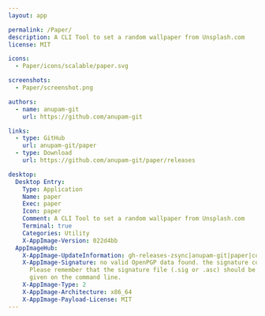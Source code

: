 ```yaml
---
layout: app

permalink: /Paper/
description: A CLI Tool to set a random wallpaper from Unsplash.com
license: MIT

icons:
  - Paper/icons/scalable/paper.svg

screenshots:
  - Paper/screenshot.png

authors:
  - name: anupam-git
    url: https://github.com/anupam-git

links:
  - type: GitHub
    url: anupam-git/paper
  - type: Download
    url: https://github.com/anupam-git/paper/releases

desktop:
  Desktop Entry:
    Type: Application
    Name: paper
    Exec: paper
    Icon: paper
    Comment: A CLI Tool to set a random wallpaper from Unsplash.com
    Terminal: true
    Categories: Utility
    X-AppImage-Version: 022d4bb
  AppImageHub:
    X-AppImage-UpdateInformation: gh-releases-zsync|anupam-git|paper|continuous|paper*-x86_64.AppImage.zsync
    X-AppImage-Signature: no valid OpenPGP data found. the signature could not be verified.
      Please remember that the signature file (.sig or .asc) should be the first file
      given on the command line.
    X-AppImage-Type: 2
    X-AppImage-Architecture: x86_64
    X-AppImage-Payload-License: MIT
---
```

